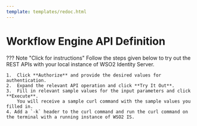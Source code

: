 ```yaml
---
template: templates/redoc.html
---
```


# Workflow Engine API Definition
??? Note "Click for instructions"
    Follow the steps given below to try out the REST APIs with your local instance of WSO2 Identity Server. 

    1.  Click **Authorize** and provide the desired values for authentication.    
    2.  Expand the relevant API operation and click **Try It Out**.  
    3.  Fill in relevant sample values for the input parameters and click **Execute**. 
        You will receive a sample curl command with the sample values you filled in. 
    4. Add a `-k` header to the curl command and run the curl command on the terminal with a running instance of WSO2 IS. 

<redoc spec-url="../../apis/restapis/workflow-engine.yaml"></redoc>
